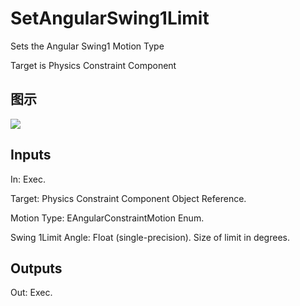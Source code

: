 # SetAngularSwing1Limit

Sets the Angular Swing1 Motion Type

Target is Physics Constraint Component

## 图示

![]($-20221218-20210508.png)

## Inputs

In: Exec.

Target: Physics Constraint Component Object Reference.

Motion Type: EAngularConstraintMotion Enum.

Swing 1Limit Angle: Float (single-precision). Size of limit in degrees.  

## Outputs

Out: Exec.

